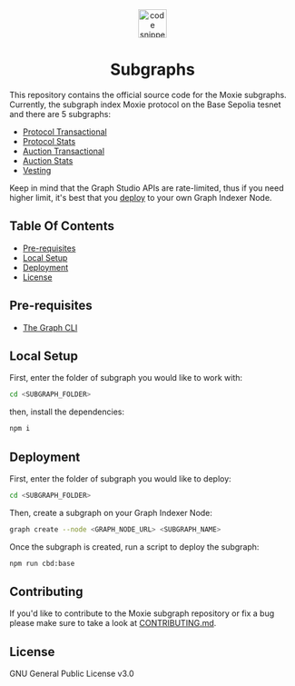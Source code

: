 <div align="center">
  <a align="center" href="https://moxie.xyz" target="_blank">
    <img src="./assets/logo.avif" alt="code snippets" height=50/>
  </a>
  <h1 align="center">Subgraphs</h1>
</div>

This repository contains the official source code for the Moxie subgraphs. Currently, the subgraph index Moxie protocol on the Base Sepolia tesnet and there are 5 subgraphs:

- [Protocol Transactional](https://testnets.graph-eu.p2pify.com/1c05ccc3dd91e719ae76b199e1088e53/sgr-711-852-408/graphql)
- [Protocol Stats](https://testnets.graph-eu.p2pify.com/b5be556230af1a9764779d891b080d79/sgr-226-411-703/graphql)
- [Auction Transactional](https://testnets.graph-eu.p2pify.com/0e43a29318b2a7676fb046d18550ff9c/sgr-872-925-936/graphql)
- [Auction Stats](https://testnets.graph-eu.p2pify.com/cd5f276513c5f775161de72d4f07ea78/sgr-362-924-871/graphql)
- [Vesting](https://testnets.graph-eu.p2pify.com/025b612e66120d40e6e7d53364589197/sgr-948-263-764/graphql)

Keep in mind that the Graph Studio APIs are rate-limited, thus if you need higher limit, it's best that you [deploy](#deployment) to your own Graph Indexer Node.

## Table Of Contents

- [Pre-requisites](#pre-requisites)
- [Local Setup](#local-setup)
- [Deployment](#deployment)
- [License](#License)

## Pre-requisites

- [The Graph CLI](https://www.npmjs.com/package/@graphprotocol/graph-cli)

## Local Setup

First, enter the folder of subgraph you would like to work with:

```sh
cd <SUBGRAPH_FOLDER>
```

then, install the dependencies:

```sh
npm i
```

## Deployment

First, enter the folder of subgraph you would like to deploy:

```sh
cd <SUBGRAPH_FOLDER>
```

Then, create a subgraph on your Graph Indexer Node:

```sh
graph create --node <GRAPH_NODE_URL> <SUBGRAPH_NAME>
```

Once the subgraph is created, run a script to deploy the subgraph:

```sh
npm run cbd:base
```

## Contributing

If you'd like to contribute to the Moxie subgraph repository or fix a bug please make sure to take a look at [CONTRIBUTING.md](./CONTRIBUTING.md).

## License

GNU General Public License v3.0
